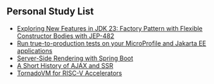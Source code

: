 ## Personal Study List
<!-- BLOG-POST-LIST:START -->
- [Exploring New Features in JDK 23: Factory Pattern with Flexible Constructor Bodies with JEP-482](https://foojay.io/today/exploring-new-features-in-jdk-23-factory-pattern-with-flexible-constructor-bodies-with-jep-482/)
- [Run true-to-production tests on your MicroProfile and Jakarta EE applications](https://foojay.io/today/true-to-production-testing-java-apps/)
- [Server-Side Rendering with Spring Boot](https://foojay.io/today/server-side-rendering-with-spring-boot/)
- [A Short History of AJAX and SSR](https://foojay.io/today/a-short-history-of-ajax-and-ssr/)
- [TornadoVM for RISC-V Accelerators](https://foojay.io/today/tornadovm-for-risc-v-accelerators/)
<!-- BLOG-POST-LIST:END -->  
